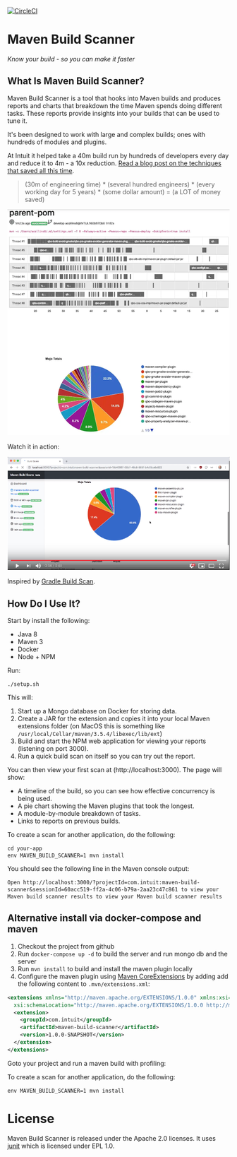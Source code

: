 [![CircleCI](https://circleci.com/gh/intuit/maven-build-scanner.svg?style=svg&circle-token=ba2bd2fce7c7779536df8819e5eefc8bc9f05706)](https://circleci.com/gh/intuit/maven-build-scanner)

# Maven Build Scanner

*Know your build - so you can make it faster*

## What Is Maven Build Scanner?

Maven Build Scanner is a tool that hooks into Maven builds and produces reports and charts that breakdown the time Maven spends doing different tasks. These reports provide insights into your builds that can be used to tune it. 

It's been designed to work with large and complex builds; ones with hundreds of modules and plugins.

At Intuit it helped take a 40m build run by hundreds of developers every day and reduce it to 4m - a 10x reduction.
[Read a blog post on the techniques that saved all this time](https://medium.com/@alex_collins/10x-faster-maven-builds-at-intuit-5b7bb60c65e6).

> (30m of engineering time) * (several hundred engineers) * (every working day for 5 years) * (some dollar amount) = (a LOT of money saved)

![Screenshot](screenshot.png)

Watch it in action:

[![Video](video.png)](https://www.youtube.com/watch?v=2tB63Wer-4E)

Inspired by [Gradle Build Scan](https://scans.gradle.com/s/h2ily574bqb4g).

## How Do I Use It?

Start by install the following:

* Java 8
* Maven 3
* Docker
* Node + NPM

Run:

    ./setup.sh

This will:

1. Start up a Mongo database on Docker for storing data.
2. Create a JAR for the extension and copies it into your local Maven extensions folder (on MacOS this is something like `/usr/local/Cellar/maven/3.5.4/libexec/lib/ext`)
3. Build and start the NPM web application for viewing your reports (listening on port 3000).
4. Run a quick build scan on itself so you can try out the report.

You can then view your first scan at (http://localhost:3000). The page will show:

* A timeline of the build, so you can see how effective concurrency is being used.
* A pie chart showing the Maven plugins that took the longest.
* A module-by-module breakdown of tasks.
* Links to reports on previous builds.

To create a scan for another application, do the following:

    cd your-app
    env MAVEN_BUILD_SCANNER=1 mvn install

You should see the following line in the Maven console output:

    Open http://localhost:3000/?projectId=com.intuit:maven-build-scanner&sessionId=60acc519-ff2a-4c06-b79a-2aa23c47c861 to view your Maven build scanner results to view your Maven build scanner results


## Alternative install via docker-compose and maven 

1. Checkout the project from github
2. Run `docker-compose up -d` to build the server and run mongo db and the server
3. Run `mvn install` to build and install the maven plugin locally
4. Configure the maven plugin using [Maven CoreExtensions](https://maven.apache.org/ref/3.6.3/maven-embedder/core-extensions.html) 
   by adding add the following content to `.mvn/extensions.xml`:

```xml
<extensions xmlns="http://maven.apache.org/EXTENSIONS/1.0.0" xmlns:xsi="http://www.w3.org/2001/XMLSchema-instance"
  xsi:schemaLocation="http://maven.apache.org/EXTENSIONS/1.0.0 http://maven.apache.org/xsd/core-extensions-1.0.0.xsd">
  <extension>
    <groupId>com.intuit</groupId>
    <artifactId>maven-build-scanner</artifactId>
    <version>1.0.0-SNAPSHOT</version>
  </extension>
</extensions>
```
Goto your project and run a maven build with profiling:

To create a scan for another application, do the following:

    env MAVEN_BUILD_SCANNER=1 mvn install

# License
Maven Build Scanner is released under the Apache 2.0 licenses. It uses [junit]( https://junit.org/junit4/) which is licensed under EPL 1.0.

